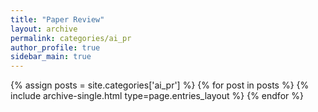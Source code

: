 ```yaml
---
title: "Paper Review"
layout: archive
permalink: categories/ai_pr
author_profile: true
sidebar_main: true
---
```



{% assign posts = site.categories['ai_pr'] %}
{% for post in posts %} {% include archive-single.html type=page.entries_layout %} {% endfor %}